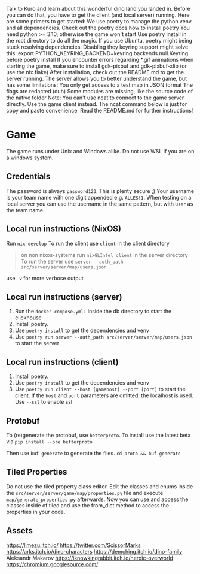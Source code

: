 Talk to Kuro and learn about this wonderful dino land you landed in.
Before you can do that, you have to get the client (and local server) running. Here are some primers to get started:
We use poetry to manage the python venv and all dependencies. Check out the poetry docs how to install poetry
You need python >= 3.10, otherwise the game won't start
Use poetry install in the root directory to do all the magic.
If you use Ubuntu, poetry might being stuck resolving dependencies. Disabling they keyring support might solve this: export PYTHON_KEYRING_BACKEND=keyring.backends.null.Keyring before poetry install
If you encounter errors regarding *.gif animations when starting the game, make sure to install gdk-pixbuf and gdk-pixbuf-xlib (or use the nix flake)
After installation, check out the README.md to get the server running. The server allows you to better understand the game, but has some limitations:
You only get access to a test map in JSON format
The flags are redacted (duh)
Some modules are missing, like the source code of the native folder
Note: You can't use ncat to connect to the game server directly. Use the game client instead. The ncat command below is just for copy and paste convenience. Read the README.md for further instructions!


# Game

The game runs under Unix and Windows alike. Do not use WSL if you are on a windows system.

## Credentials
The password is always `password123`. This is plenty secure ;)
Your username is your team name with one digit appended e.g. `ALLES!1`.
When testing on a local server you can use the username in the same pattern, but with `User` as the team name.

## Local run instructions (NixOS)

Run `nix develop`
To run the client use `client` in the client directory
> on non nixos-systems run `nixGLIntel client` in the server directory
To run the server use `server --auth_path src/server/server/map/users.json`

use `-v` for more verbose output

## Local run instructions (server)
1. Run the `docker-compose.yml1` inside the db directory to start the clickhouse
2. Install poetry.
3. Use `poetry install` to get the dependencies and venv
4. Use `poetry run server --auth_path src/server/server/map/users.json` to start the server

## Local run instructions (client)
1. Install poetry.
2. Use `poetry install` to get the dependencies and venv
3. Use `poetry run client --host [gamehost] --port [port]` to start the client. If the `host` and `port` parameters are omitted, the localhost is used. Use `--ssl` to enable ssl

## Protobuf
To (re)generate the protobuf, use `betterproto`. To install use the latest beta via `pip install --pre betterproto`

Then use `buf generate` to generate the files.
`cd proto && buf generate`

## Tiled Properties
Do not use the tiled property class editor. Edit the classes and enums inside the `src/server/server/game/map/properties.py` file and execute `map/generate_properties.py` afterwards. 
Now you can use and access the classes inside of tiled and use the from_dict method to access the properties in your code.


## Assets
https://limezu.itch.io/
https://twitter.com/ScissorMarks https://arks.itch.io/dino-characters
https://demching.itch.io/dino-family
Aleksandr Makarov https://iknowkingrabbit.itch.io/heroic-overworld
https://chromium.googlesource.com/
